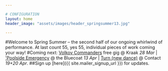 ```yaml
---

# CONFIGURATION
layout: home
header_image: "assets/images/header_springsummer13.jpg"

---
```

#Welcome to Spring Summer – the second half of our ongoing whirlwind of performance.  At last count 55, yes 55, individual pieces of work coming your way!
#Coming next: [Volkov Commanders](/current/2013-springsummer/kraak/index.html) free gig @ Kraak *28 Mar* | ['Poolside Emergency](/current/2013-poolside/index.html) @ the Bluecoat *13 Apr* | [Turn (new dance)](/current/2013-turn/index.html) @ Contact *19+20 Apr*.
##Sign up [here]({{ site.mailer_signup_url }}) for updates.

